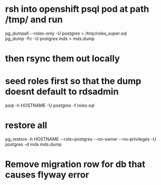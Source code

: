 # rsh into openshift psql pod at path /tmp/ and run

pg_dumpall --roles-only -U postgres > /tmp/roles_super.sql  
pg_dump -Fc -U postgres mds > mds.dump

# then rsync them out locally

# seed roles first so that the dump doesnt default to rdsadmin

psql -h HOSTNAME -U postgres -f roles.sql

# restore all

pg_restore -h HOSTNAME --role=postgres --no-owner --no-privileges -U postgres -d mds mds.dump

# Remove migration row for db that causes flyway error
